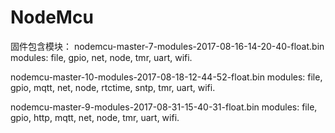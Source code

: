 # NodeMcu
固件包含模块：
nodemcu-master-7-modules-2017-08-16-14-20-40-float.bin
modules: file, gpio, net, node, tmr, uart, wifi.

nodemcu-master-10-modules-2017-08-18-12-44-52-float.bin
modules: file, gpio, mqtt, net, node, rtctime, sntp, tmr, uart, wifi.

nodemcu-master-9-modules-2017-08-31-15-40-31-float.bin
modules: file, gpio, http, mqtt, net, node, tmr, uart, wifi.
